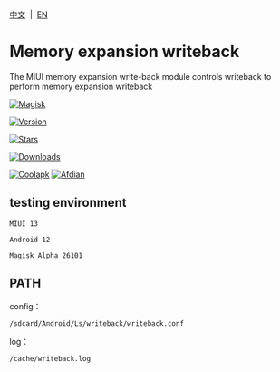 <div align="left">
<a href="/README.md">中文</a> &nbsp;|&nbsp;
<a href="/README_en-US.md">EN</a>
</div>

# Memory expansion writeback
The MIUI memory expansion write-back module controls writeback to perform memory expansion writeback

[![Magisk](https://img.shields.io/badge/Magisk-blue?style=for-the-badge)](https://github.com/topjohnwu/Magisk)

[![Version](https://img.shields.io/github/tag/lingshangnya/miui.memory.extension.optimize?style=for-the-badge&label=version)](https://github.com/lingshangnya/miui.memory.extension.optimize/releases/latest)


[![Stars](https://img.shields.io/github/stars/lingshangnya/miui.memory.extension.optimize?style=for-the-badge&label=Github%20Stars&logo=github "GitHub Repo stars")](https://github.com/lingshangnya/miui.memory.extension.optimize)

[![Downloads](https://img.shields.io/github/downloads/lingshangnya/miui.memory.extension.optimize/total?style=for-the-badge&label=Github%20download&logo=github)](https://github.com/lingshangnya/miui.memory.extension.optimize/releases)

[![Coolapk](https://img.shields.io/badge/Coolapk-柊芸芸-hotpink?style=for-the-badge)](http://www.coolapk.com/u/11696005)
[![Afdian](https://img.shields.io/badge/Afdian-泠裳-hotpink?style=for-the-badge)](https://afdian.net/a/lingshangnya)

## testing environment
`MIUI 13`

`Android 12`

`Magisk Alpha 26101`

## PATH
config：
  ```
  /sdcard/Android/Ls/writeback/writeback.conf
  ```
log： 
  ```
  /cache/writeback.log
  ```
